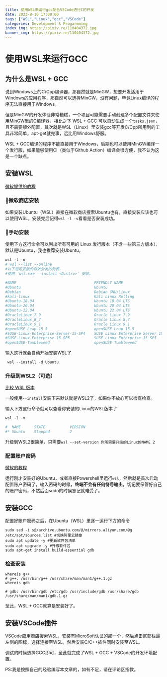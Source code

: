 ```yaml
---
title: 使用WSL来运行gcc配合VSCode进行C的开发
date: 2023-8-10 17:00:00
tags: ["WSL","Linux","gcc","VSCode"]
categories: Development & Progarmming
index_img: https://pixiv.re/110404372.jpg
banner_img: https://pixiv.re/110404372.jpg
---
```


# 使用WSL来运行GCC

## 为什么是WSL + GCC

说到Windows上的C/Cpp编译器，那自然就是MinGW，想要开发适用于Windows的应用程序，那自然可以选择MinGW，没有问题，毕竟Linux编译的程序无法直接用于Windows。

但是MinGW的开发体验非常糟糕，一个项目可能需要手动创建多个配置文件来使用MinGW里的C编译器，相比之下 WSL + GCC 可以自动生成一个`tasks.json`，且不需要额外配置，其次就是WSL（Linux）里安装gcc等开发C/Cpp所用到的工具非常简单，apt-get就完事，远比用Windows舒服。

WSL + GCC编译的程序不能直接用于Windows，后期也可以使用MinGW编译一个发行版，如果能够使用CI（类似于Github Action）编译会很方便，我不认为这是一个缺点。

## 安装WSL

[微软提供的教程](https://learn.microsoft.com/zh-cn/windows/wsl/install)

### 🏪微软商店安装

如果安装Ubuntu（WSL）直接在微软商店搜索Ubuntu也有，直接安装应该也可以使用WSL，安装完后记得`wsl -l -v`看看是否安装成功。



### 🔧手动安装

使用下方这行命令可以列出所有可用的 Linux 发行版本（不含一些第三方版本），默认是Ubuntu，我也推荐安装Ubuntu。

```powershell
wsl -l -o
# wsl --list --online
#以下是可安装的有效分发的列表。
#使用 'wsl.exe --install <Distro>' 安装。

#NAME                                   FRIENDLY NAME
#Ubuntu                                 Ubuntu
#Debian                                 Debian GNU/Linux
#kali-linux                             Kali Linux Rolling
#Ubuntu-18.04                           Ubuntu 18.04 LTS
#Ubuntu-20.04                           Ubuntu 20.04 LTS
#Ubuntu-22.04                           Ubuntu 22.04 LTS
#OracleLinux_7_9                        Oracle Linux 7.9
#OracleLinux_8_7                        Oracle Linux 8.7
#OracleLinux_9_1                        Oracle Linux 9.1
#openSUSE-Leap-15.5                     openSUSE Leap 15.5
#SUSE-Linux-Enterprise-Server-15-SP4    SUSE Linux Enterprise Server 15 SP4
#SUSE-Linux-Enterprise-15-SP5           SUSE Linux Enterprise 15 SP5
#openSUSE-Tumbleweed                    openSUSE Tumbleweed
```

输入这行就会自动开始安装WSL了

```powershell
 wsl --install -d Ubuntu
```

### 升级到WSL2（可选）

[比较 WSL 版本](https://learn.microsoft.com/zh-cn/windows/wsl/compare-versions#whats-new-in-wsl-2)

一般使用`--install`安装下来默认就是WSL2了，如果你不放心可以检查检查。

输入下方这行命令就可以查看你安装的Linux的WSL版本了

```powershell
wsl -l -v

#  NAME      STATE           VERSION
#* Ubuntu    Stopped         2
```

升级到WSL2很简单，只需要`wsl --set-version 你所需要升级的Linux的NAME 2`

### 配置账户密码

[微软的教程](https://learn.microsoft.com/zh-cn/windows/wsl/setup/environment#set-up-your-linux-username-and-password)

运行刚才安装好的Ubuntu，或者直接Powershell里运行`wsl`，然后就是首次启动配置账户密码了，输入密码的时候，**终端不会有任何符号输出**，切记要保管好自己的账户密码，不然后面sudo的时候忘记就难受了。

## 安装GCC

配置好账户密码之后，在Ubuntu（WSL）里逐一运行下方的命令

```shell
sudo sed -i s@/archive.ubuntu.com/@/mirrors.aliyun.com/@g /etc/apt/sources.list #切换阿里云镜像
sudo apt update -y #更新软件包清单
sudo apt upgrade -y #升级软件包
sudo apt-get install build-essential gdb
```

### 检查安装

```shell
whereis g++
# g++: /usr/bin/g++ /usr/share/man/man1/g++.1.gz
whereis gdb

# gdb: /usr/bin/gdb /etc/gdb /usr/include/gdb /usr/share/gdb /usr/share/man/man1/gdb.1.gz
```

至此，WSL + GCC就算是安装好了。

## 安装VSCode插件

VSCode应用商店搜索WSL，安装有MicroSoft认证的那一个，然后点击底部栏最左侧的图标，选择连接至WSL，然后安装C/C++插件同时安装至WSL。

调试的时候选择GCC即可，至此就完成了WSL + GCC + VSCode的开发环境配置。

PS:我是按照自己的经验编写本文章的，如有不足，请在评论区指教。



